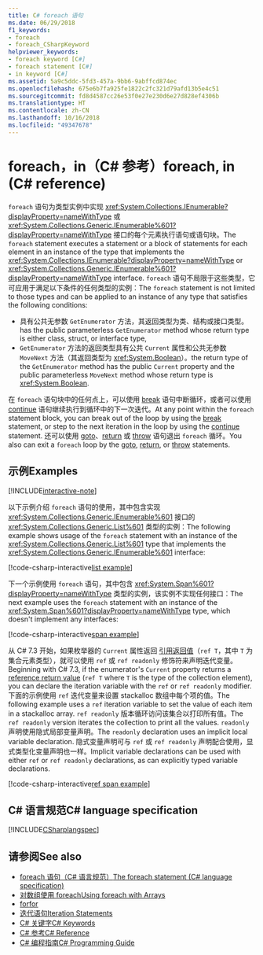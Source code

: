 ```yaml
---
title: C# foreach 语句
ms.date: 06/29/2018
f1_keywords:
- foreach
- foreach_CSharpKeyword
helpviewer_keywords:
- foreach keyword [C#]
- foreach statement [C#]
- in keyword [C#]
ms.assetid: 5a9c5ddc-5fd3-457a-9bb6-9abffcd874ec
ms.openlocfilehash: 675e6b7fa925fe1822c2fc321d79afd13b5e4c51
ms.sourcegitcommit: fd8d4587cc26e53f0e27e230d6e27d828ef4306b
ms.translationtype: HT
ms.contentlocale: zh-CN
ms.lasthandoff: 10/16/2018
ms.locfileid: "49347678"
---
```

# <a name="foreach-in-c-reference"></a><span data-ttu-id="da880-102">foreach，in（C# 参考）</span><span class="sxs-lookup"><span data-stu-id="da880-102">foreach, in (C# reference)</span></span>

<span data-ttu-id="da880-103">`foreach` 语句为类型实例中实现 <xref:System.Collections.IEnumerable?displayProperty=nameWithType> 或 <xref:System.Collections.Generic.IEnumerable%601?displayProperty=nameWithType> 接口的每个元素执行语句或语句块。</span><span class="sxs-lookup"><span data-stu-id="da880-103">The `foreach` statement executes a statement or a block of statements for each element in an instance of the type that implements the <xref:System.Collections.IEnumerable?displayProperty=nameWithType> or <xref:System.Collections.Generic.IEnumerable%601?displayProperty=nameWithType> interface.</span></span> <span data-ttu-id="da880-104">`foreach` 语句不局限于这些类型，它可应用于满足以下条件的任何类型的实例：</span><span class="sxs-lookup"><span data-stu-id="da880-104">The `foreach` statement is not limited to those types and can be applied to an instance of any type that satisfies the following conditions:</span></span>

- <span data-ttu-id="da880-105">具有公共无参数 `GetEnumerator` 方法，其返回类型为类、结构或接口类型。</span><span class="sxs-lookup"><span data-stu-id="da880-105">has the public parameterless `GetEnumerator` method whose return type is either class, struct, or interface type,</span></span>
- <span data-ttu-id="da880-106">`GetEnumerator` 方法的返回类型具有公共 `Current` 属性和公共无参数 `MoveNext` 方法（其返回类型为 <xref:System.Boolean>）。</span><span class="sxs-lookup"><span data-stu-id="da880-106">the return type of the `GetEnumerator` method has the public `Current` property and the public parameterless `MoveNext` method whose return type is <xref:System.Boolean>.</span></span>

<span data-ttu-id="da880-107">在 `foreach` 语句块中的任何点上，可以使用 [break](break.md) 语句中断循环，或者可以使用 [continue](continue.md) 语句继续执行到循环中的下一次迭代。</span><span class="sxs-lookup"><span data-stu-id="da880-107">At any point within the `foreach` statement block, you can break out of the loop by using the [break](break.md) statement, or step to the next iteration in the loop by using the [continue](continue.md) statement.</span></span> <span data-ttu-id="da880-108">还可以使用 [goto](goto.md)、[return](return.md) 或 [throw](throw.md) 语句退出 `foreach` 循环。</span><span class="sxs-lookup"><span data-stu-id="da880-108">You also can exit a `foreach` loop by the [goto](goto.md), [return](return.md), or [throw](throw.md) statements.</span></span>

## <a name="examples"></a><span data-ttu-id="da880-109">示例</span><span class="sxs-lookup"><span data-stu-id="da880-109">Examples</span></span>

[!INCLUDE[interactive-note](~/includes/csharp-interactive-note.md)]

<span data-ttu-id="da880-110">以下示例介绍 `foreach` 语句的使用，其中包含实现 <xref:System.Collections.Generic.IEnumerable%601> 接口的 <xref:System.Collections.Generic.List%601> 类型的实例：</span><span class="sxs-lookup"><span data-stu-id="da880-110">The following example shows usage of the `foreach` statement with an instance of the <xref:System.Collections.Generic.List%601> type that implements the <xref:System.Collections.Generic.IEnumerable%601> interface:</span></span>

[!code-csharp-interactive[list example](~/samples/snippets/csharp/keywords/IterationKeywordsExamples.cs#1)]

<span data-ttu-id="da880-111">下一个示例使用 `foreach` 语句，其中包含 <xref:System.Span%601?displayProperty=nameWithType> 类型的实例，该实例不实现任何接口：</span><span class="sxs-lookup"><span data-stu-id="da880-111">The next example uses the `foreach` statement with an instance of the <xref:System.Span%601?displayProperty=nameWithType> type, which doesn't implement any interfaces:</span></span>

[!code-csharp-interactive[span example](~/samples/snippets/csharp/keywords/IterationKeywordsExamples.cs#2)]

<span data-ttu-id="da880-112">从 C# 7.3 开始，如果枚举器的 `Current` 属性返回 [引用返回值](../../programming-guide/classes-and-structs/ref-returns.md)（`ref T`，其中 `T` 为集合元素类型），就可以使用 `ref` 或 `ref readonly` 修饰符来声明迭代变量。</span><span class="sxs-lookup"><span data-stu-id="da880-112">Beginning with C# 7.3, if the enumerator's `Current` property returns a [reference return value](../../programming-guide/classes-and-structs/ref-returns.md) (`ref T` where `T` is the type of the collection element), you can declare the iteration variable with the `ref` or `ref readonly` modifier.</span></span> <span data-ttu-id="da880-113">下面的示例使用 `ref` 迭代变量来设置 stackalloc 数组中每个项的值。</span><span class="sxs-lookup"><span data-stu-id="da880-113">The following example uses a `ref` iteration variable to set the value of each item in a stackalloc array.</span></span> <span data-ttu-id="da880-114">`ref readonly` 版本循环访问该集合以打印所有值。</span><span class="sxs-lookup"><span data-stu-id="da880-114">The `ref readonly` version iterates the collection to print all the values.</span></span> <span data-ttu-id="da880-115">`readonly` 声明使用隐式局部变量声明。</span><span class="sxs-lookup"><span data-stu-id="da880-115">The `readonly` declaration uses an implicit local variable declaration.</span></span> <span data-ttu-id="da880-116">隐式变量声明可与 `ref` 或 `ref readonly` 声明配合使用，显式类型化变量声明也一样。</span><span class="sxs-lookup"><span data-stu-id="da880-116">Implicit variable declarations can be used with either `ref` or `ref readonly` declarations, as can explicitly typed variable declarations.</span></span>

[!code-csharp-interactive[ref span example](~/samples/snippets/csharp/keywords/IterationKeywordsExamples.cs#RefSpan)]

## <a name="c-language-specification"></a><span data-ttu-id="da880-117">C# 语言规范</span><span class="sxs-lookup"><span data-stu-id="da880-117">C# language specification</span></span>

[!INCLUDE[CSharplangspec](~/includes/csharplangspec-md.md)]

## <a name="see-also"></a><span data-ttu-id="da880-118">请参阅</span><span class="sxs-lookup"><span data-stu-id="da880-118">See also</span></span>

- [<span data-ttu-id="da880-119">foreach 语句（C# 语言规范）</span><span class="sxs-lookup"><span data-stu-id="da880-119">The foreach statement (C# language specification)</span></span>](~/_csharplang/spec/statements.md#the-foreach-statement)
- [<span data-ttu-id="da880-120">对数组使用 foreach</span><span class="sxs-lookup"><span data-stu-id="da880-120">Using foreach with Arrays</span></span>](../../programming-guide/arrays/using-foreach-with-arrays.md)
- [<span data-ttu-id="da880-121">for</span><span class="sxs-lookup"><span data-stu-id="da880-121">for</span></span>](for.md)
- [<span data-ttu-id="da880-122">迭代语句</span><span class="sxs-lookup"><span data-stu-id="da880-122">Iteration Statements</span></span>](iteration-statements.md)
- [<span data-ttu-id="da880-123">C# 关键字</span><span class="sxs-lookup"><span data-stu-id="da880-123">C# Keywords</span></span>](index.md)
- [<span data-ttu-id="da880-124">C# 参考</span><span class="sxs-lookup"><span data-stu-id="da880-124">C# Reference</span></span>](../index.md)
- [<span data-ttu-id="da880-125">C# 编程指南</span><span class="sxs-lookup"><span data-stu-id="da880-125">C# Programming Guide</span></span>](../../programming-guide/index.md)
